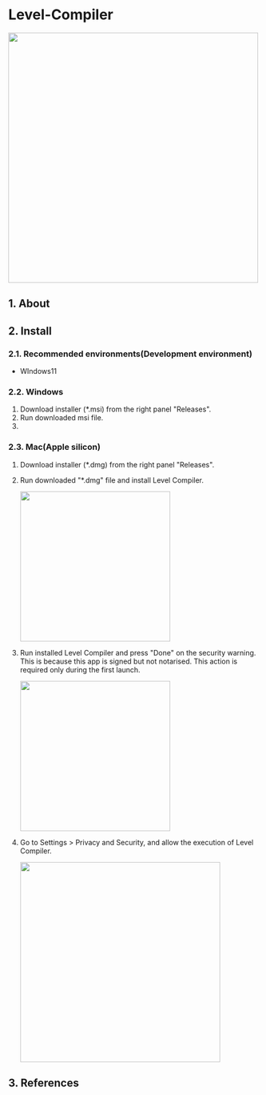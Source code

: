 # Level-Compiler
<img src=https://github.com/user-attachments/assets/b80709f2-e609-445f-a5c5-542b0d91c9ba width="500" >

## 1. About
## 2. Install
### 2.1. Recommended environments(Development environment)
- WIndows11
### 2.2. Windows
1. Download installer (*.msi) from the right panel "Releases".
2. Run downloaded msi file.
3. 



### 2.3. Mac(Apple silicon)
1. Download installer (*.dmg) from the right panel "Releases".
2. Run downloaded "*.dmg" file and install Level Compiler.

   <img src=https://github.com/user-attachments/assets/3a655662-f4a7-4ef6-b2ff-37fea310978b width="300" >

3. Run installed Level Compiler and press "Done" on the security warning. This is because this app is signed but not notarised. This action is required only during the first launch.

   <img src=https://github.com/user-attachments/assets/3921d79a-2cd5-4bf3-b79f-b100c54c3945 width="300" >

4. Go to Settings > Privacy and Security, and allow the execution of Level Compiler.

    <img src=https://github.com/user-attachments/assets/8c2defa2-22ce-4efc-abf0-1fc65158ec0f width="400" >

## 3. References
